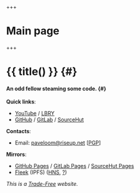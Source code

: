 +++
# Main page
+++

# {{ title() }} {#}
#### An odd fellow steaming some code. {#}

**Quick links**:
- [YouTube](https://youtube.com/Paveloom) / [LBRY](https://odysee.com/@paveloom:e)
- [GitHub](https://github.com/Paveloom) / [GitLab](https://gitlab.com/paveloom) / [SourceHut](https://git.sr.ht/~paveloom/)

**Contacts**:
- Email: [paveloom@riseup.net](mailto:paveloom@riseup.net) [[PGP](paveloom.asc)]

**Mirrors**:
- [GitHub Pages](https://paveloom.github.io/) / [GitLab Pages](https://paveloom-g.gitlab.io/personal/site/) / [SourceHut Pages](https://paveloom.srht.site)
- [Fleek](https://paveloom.on.fleek.co/) (IPFS) ([HNS](http://home.paveloom/), [?](https://learn.namebase.io/starting-from-zero/how-to-access-handshake-sites))

*This is a [Trade-Free](https://www.trade-free.org/) website.*
